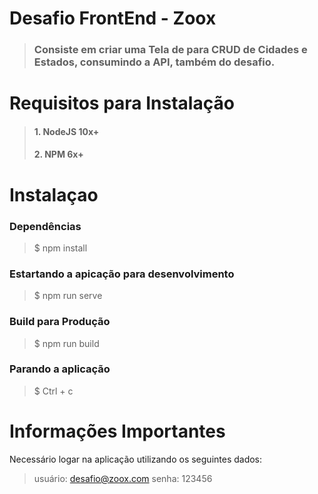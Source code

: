 # Desafio FrontEnd - Zoox
>### Consiste em criar uma Tela de para CRUD de Cidades e Estados, consumindo a API, também do desafio.

# Requisitos para Instalação
>#### 1. NodeJS 10x+
>#### 2. NPM 6x+

# Instalaçao
### Dependências 
> $ npm install
### Estartando a apicação para desenvolvimento
> $ npm run serve
### Build para Produção
> $ npm run build
### Parando a aplicação
> $ Ctrl + c

# Informações Importantes

  Necessário logar na aplicação utilizando os seguintes dados:
  > usuário: desafio@zoox.com
  > senha: 123456